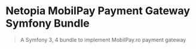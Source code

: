 # Netopia MobilPay Payment Gateway Symfony Bundle
> A Symfony 3, 4 bundle to implement MobilPay.ro payment gateway
